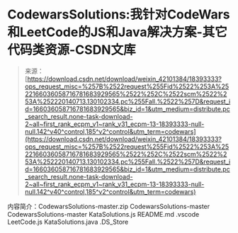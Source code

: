 <!--yml
category: codewars
date: 2022-08-13 11:36:54
-->

# CodewarsSolutions:我针对CodeWars和LeetCode的JS和Java解决方案-其它代码类资源-CSDN文库

> 来源：[https://download.csdn.net/download/weixin_42101384/18393333?ops_request_misc=%257B%2522request%255Fid%2522%253A%2522166036058716781683929565%2522%252C%2522scm%2522%253A%252220140713.130102334.pc%255Fall.%2522%257D&request_id=166036058716781683929565&biz_id=1&utm_medium=distribute.pc_search_result.none-task-download-2~all~first_rank_ecpm_v1~rank_v31_ecpm-13-18393333-null-null.142^v40^control,185^v2^control&utm_term=codewars](https://download.csdn.net/download/weixin_42101384/18393333?ops_request_misc=%257B%2522request%255Fid%2522%253A%2522166036058716781683929565%2522%252C%2522scm%2522%253A%252220140713.130102334.pc%255Fall.%2522%257D&request_id=166036058716781683929565&biz_id=1&utm_medium=distribute.pc_search_result.none-task-download-2~all~first_rank_ecpm_v1~rank_v31_ecpm-13-18393333-null-null.142^v40^control,185^v2^control&utm_term=codewars)

内容简介：CodewarsSolutions-master.zip CodewarsSolutions-master CodewarsSolutions-master KataSolutions.js README.md .vscode LeetCode.js KataSolutions.java .DS_Store